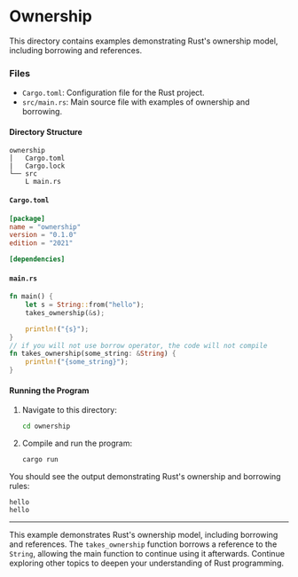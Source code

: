 # Ownership

This directory contains examples demonstrating Rust's ownership model, including borrowing and references.

### Files

- `Cargo.toml`: Configuration file for the Rust project.
- `src/main.rs`: Main source file with examples of ownership and borrowing.

#### Directory Structure

```
ownership
│   Cargo.toml
|   Cargo.lock
└── src
    L main.rs
```

#### `Cargo.toml`

```toml
[package]
name = "ownership"
version = "0.1.0"
edition = "2021"

[dependencies]
```

#### `main.rs`

```rust
fn main() {
    let s = String::from("hello");
    takes_ownership(&s);

    println!("{s}");
}
// if you will not use borrow operator, the code will not compile
fn takes_ownership(some_string: &String) {
    println!("{some_string}");
}
```

#### Running the Program

1. Navigate to this directory:

   ```sh
   cd ownership
   ```

2. Compile and run the program:
   ```sh
   cargo run
   ```

You should see the output demonstrating Rust's ownership and borrowing rules:

```
hello
hello
```

---

This example demonstrates Rust's ownership model, including borrowing and references. The `takes_ownership` function borrows a reference to the `String`, allowing the main function to continue using it afterwards. Continue exploring other topics to deepen your understanding of Rust programming.
